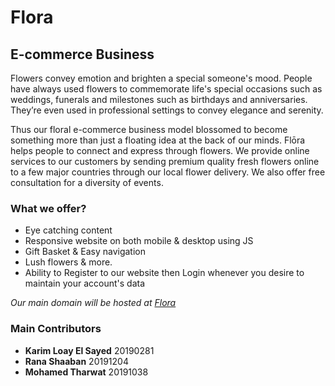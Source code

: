 # Flora
## E-commerce Business

Flowers convey emotion and brighten a special someone's mood. People have always used flowers to commemorate life's special occasions such as weddings, funerals and milestones such as birthdays and anniversaries. They’re even used in professional settings to convey elegance and serenity. 
 
Thus our floral e-commerce business model blossomed to become something more than just a floating idea at the back of our minds. Flōra helps people to connect and express through flowers. We provide online services to our customers by sending premium quality fresh flowers online to a few major countries through our local flower delivery. We also offer free consultation for a diversity of events.

### What we offer? 
- Eye catching content 
- Responsive website on both mobile & desktop using JS 
- Gift Basket & Easy navigation 
- Lush flowers & more.
- Ability to Register to our website then Login whenever you desire to maintain your account's data

_Our main domain will be hosted at [Flora](KarimDawood02.github.io)_

### Main Contributors

- **Karim Loay El Sayed** 20190281
- **Rana Shaaban** 20191204
- **Mohamed Tharwat** 20191038 
